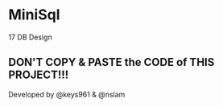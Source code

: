 # MiniSql
17 DB Design
## DON'T COPY & PASTE the CODE of THIS PROJECT!!!

Developed by @keys961 & @nslam
